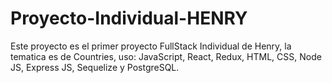 # Proyecto-Individual-HENRY
Este proyecto es el primer proyecto FullStack Individual de Henry, la tematica es de Countries, uso: JavaScript, React, Redux, HTML, CSS, Node JS, Express JS, Sequelize y PostgreSQL.
